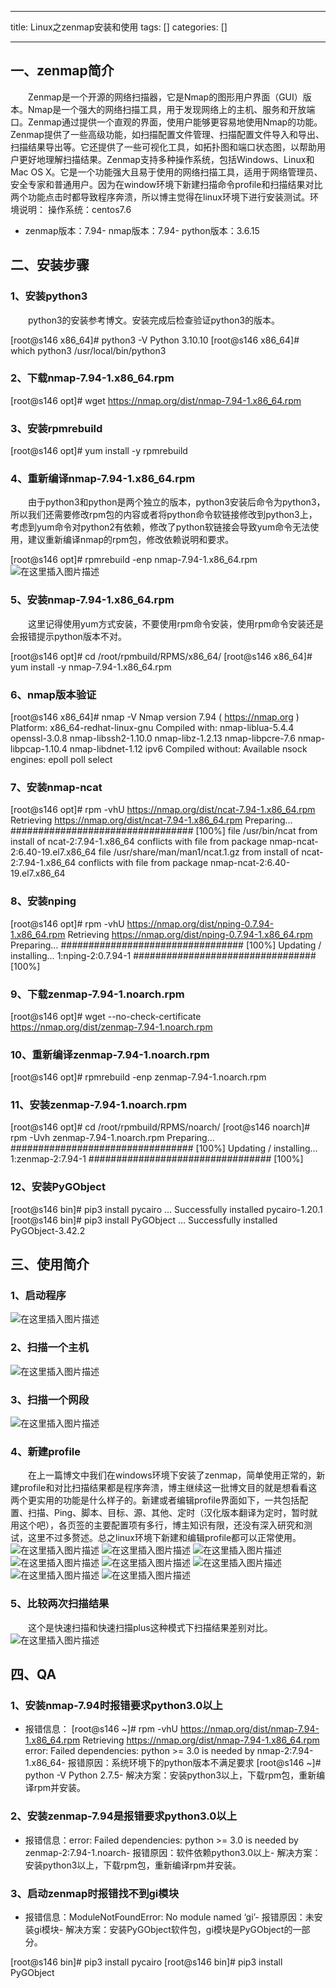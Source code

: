 
--- 
title:  Linux之zenmap安装和使用 
tags: []
categories: [] 

---
## 一、zenmap简介

  Zenmap是一个开源的网络扫描器，它是Nmap的图形用户界面（GUI）版本。Nmap是一个强大的网络扫描工具，用于发现网络上的主机、服务和开放端口。Zenmap通过提供一个直观的界面，使用户能够更容易地使用Nmap的功能。Zenmap提供了一些高级功能，如扫描配置文件管理、扫描配置文件导入和导出、扫描结果导出等。它还提供了一些可视化工具，如拓扑图和端口状态图，以帮助用户更好地理解扫描结果。Zenmap支持多种操作系统，包括Windows、Linux和Mac OS X。它是一个功能强大且易于使用的网络扫描工具，适用于网络管理员、安全专家和普通用户。因为在window环境下新建扫描命令profile和扫描结果对比两个功能点击时都导致程序奔溃，所以博主觉得在linux环境下进行安装测试。环境说明： 操作系统：centos7.6
- zenmap版本：7.94- nmap版本：7.94- python版本：3.6.15
## 二、安装步骤

### 1、安装python3

  python3的安装参考博文。安装完成后检查验证python3的版本。

>  
 [root@s146 x86_64]# python3 -V Python 3.10.10 [root@s146 x86_64]# which python3 /usr/local/bin/python3 


### 2、下载nmap-7.94-1.x86_64.rpm

>  
 [root@s146 opt]# wget https://nmap.org/dist/nmap-7.94-1.x86_64.rpm 


### 3、安装rpmrebuild

>  
 [root@s146 opt]# yum install -y rpmrebuild 


### 4、重新编译nmap-7.94-1.x86_64.rpm

  由于python3和python是两个独立的版本，python3安装后命令为python3，所以我们还需要修改rpm包的内容或者将python命令软链接修改到python3上，考虑到yum命令对python2有依赖，修改了python软链接会导致yum命令无法使用，建议重新编译nmap的rpm包，修改依赖说明和要求。

>  
 [root@s146 opt]# rpmrebuild -enp nmap-7.94-1.x86_64.rpm <img src="https://img-blog.csdnimg.cn/direct/604c2e203a9345d5b68ea17d9a348f45.png" alt="在这里插入图片描述"> 


### 5、安装nmap-7.94-1.x86_64.rpm

  这里记得使用yum方式安装，不要使用rpm命令安装，使用rpm命令安装还是会报错提示python版本不对。

>  
 [root@s146 opt]# cd /root/rpmbuild/RPMS/x86_64/ [root@s146 x86_64]# yum install -y nmap-7.94-1.x86_64.rpm 


### 6、nmap版本验证

>  
 [root@s146 x86_64]# nmap -V Nmap version 7.94 ( https://nmap.org ) Platform: x86_64-redhat-linux-gnu Compiled with: nmap-liblua-5.4.4 openssl-3.0.8 nmap-libssh2-1.10.0 nmap-libz-1.2.13 nmap-libpcre-7.6 nmap-libpcap-1.10.4 nmap-libdnet-1.12 ipv6 Compiled without: Available nsock engines: epoll poll select 


### 7、安装nmap-ncat

>  
 [root@s146 opt]# rpm -vhU https://nmap.org/dist/ncat-7.94-1.x86_64.rpm Retrieving https://nmap.org/dist/ncat-7.94-1.x86_64.rpm Preparing… ################################# [100%] file /usr/bin/ncat from install of ncat-2:7.94-1.x86_64 conflicts with file from package nmap-ncat-2:6.40-19.el7.x86_64 file /usr/share/man/man1/ncat.1.gz from install of ncat-2:7.94-1.x86_64 conflicts with file from package nmap-ncat-2:6.40-19.el7.x86_64 


### 8、安装nping

>  
 [root@s146 opt]# rpm -vhU https://nmap.org/dist/nping-0.7.94-1.x86_64.rpm Retrieving https://nmap.org/dist/nping-0.7.94-1.x86_64.rpm Preparing… ################################# [100%] Updating / installing… 1:nping-2:0.7.94-1 ################################# [100%] 


### 9、下载zenmap-7.94-1.noarch.rpm

>  
 [root@s146 opt]# wget --no-check-certificate https://nmap.org/dist/zenmap-7.94-1.noarch.rpm 


### 10、重新编译zenmap-7.94-1.noarch.rpm

>  
 [root@s146 opt]# rpmrebuild -enp zenmap-7.94-1.noarch.rpm 


### 11、安装zenmap-7.94-1.noarch.rpm

>  
 [root@s146 opt]# cd /root/rpmbuild/RPMS/noarch/ [root@s146 noarch]# rpm -Uvh zenmap-7.94-1.noarch.rpm Preparing… ################################# [100%] Updating / installing… 1:zenmap-2:7.94-1 ################################# [100%] 


### 12、安装PyGObject

>  
 [root@s146 bin]# pip3 install pycairo … Successfully installed pycairo-1.20.1 [root@s146 bin]# pip3 install PyGObject … Successfully installed PyGObject-3.42.2 


## 三、使用简介

### 1、启动程序

<img src="https://img-blog.csdnimg.cn/direct/17dec669f54b4df5847a2219ce1d8ccb.png" alt="在这里插入图片描述">

### 2、扫描一个主机

<img src="https://img-blog.csdnimg.cn/direct/b9d8fbff644a49999cd7fe6d01e927f2.png" alt="在这里插入图片描述">

### 3、扫描一个网段

<img src="https://img-blog.csdnimg.cn/direct/2543e88087cf41c09cbd19e81ec61bae.png" alt="在这里插入图片描述">

### 4、新建profile

  在上一篇博文中我们在windows环境下安装了zenmap，简单使用正常的，新建profile和对比扫描结果都是程序奔溃，博主继续这一批博文目的就是想看看这两个更实用的功能是什么样子的。新建或者编辑profile界面如下，一共包括配置、扫描、Ping、脚本、目标、源、其他、定时（汉化版本翻译为定时，暂时就用这个吧），各页签的主要配置项有多行，博主知识有限，还没有深入研究和测试，这里不过多赘述。总之linux环境下新建和编辑profile都可以正常使用。 <img src="https://img-blog.csdnimg.cn/direct/cf21dc30ffc84e33991a204bb5a34747.png" alt="在这里插入图片描述"> <img src="https://img-blog.csdnimg.cn/direct/a171929102cb40aabefa95c0ac969e3a.png" alt="在这里插入图片描述"> <img src="https://img-blog.csdnimg.cn/direct/929c60b9f4d647b7a0050db7a1638fa4.png" alt="在这里插入图片描述"> <img src="https://img-blog.csdnimg.cn/direct/36b68c7bf8ce487a8949b1ba883ccd34.png" alt="在这里插入图片描述"> <img src="https://img-blog.csdnimg.cn/direct/090dc826db864507abd9f22bdbf29ded.png" alt="在这里插入图片描述"> <img src="https://img-blog.csdnimg.cn/direct/9953a47b25b14fdfa9e9b10688bcdf63.png" alt="在这里插入图片描述"> <img src="https://img-blog.csdnimg.cn/direct/97762d9bc5e14a768276e310b57a06d0.png" alt="在这里插入图片描述"> <img src="https://img-blog.csdnimg.cn/direct/92dad3af2772455da998ade69f68c427.png" alt="在这里插入图片描述">

### 5、比较两次扫描结果

  这个是快速扫描和快速扫描plus这种模式下扫描结果差别对比。 <img src="https://img-blog.csdnimg.cn/direct/b2700c8c8bc94a7082faaeaa4d02a23f.png" alt="在这里插入图片描述">

## 四、QA

### 1、安装nmap-7.94时报错要求python3.0以上
- 报错信息： [root@s146 ~]# rpm -vhU https://nmap.org/dist/nmap-7.94-1.x86_64.rpm Retrieving https://nmap.org/dist/nmap-7.94-1.x86_64.rpm error: Failed dependencies: python &gt;= 3.0 is needed by nmap-2:7.94-1.x86_64- 报错原因：系统环境下的python版本不满足要求 [root@s146 ~]# python -V Python 2.7.5- 解决方案：安装python3以上，下载rpm包，重新编译rpm并安装。
### 2、安装zenmap-7.94是报错要求python3.0以上
- 报错信息：error: Failed dependencies: python &gt;= 3.0 is needed by zenmap-2:7.94-1.noarch- 报错原因：软件依赖python3.0以上- 解决方案：安装python3以上，下载rpm包，重新编译rpm并安装。
### 3、启动zenmap时报错找不到gi模块
- 报错信息：ModuleNotFoundError: No module named ‘gi’- 报错原因：未安装gi模块- 解决方案：安装PyGObject软件包，gi模块是PyGObject的一部分。
>  
 [root@s146 bin]# pip3 install pycairo [root@s146 bin]# pip3 install PyGObject 

